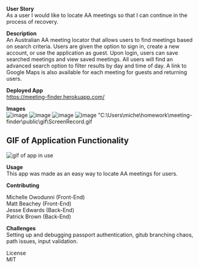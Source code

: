 **User Story**
<br>
As a user I would like to locate AA meetings so that I can continue in the process of recovery.

**Description**
<br>
An Australian AA meeting locator that allows users to find meetings based on search criteria. Users are given the option to sign in, create a new account, or use the application as guest. Upon login, users can save searched meetings and view saved meetings. All users will find an advanced search option to filter results by day and time of day. A link to Google Maps is also available for each meeting for guests and returning users.

**Deployed App**
<br>
https://meeting-finder.herokuapp.com/

**Images**
<br>
![image](https://user-images.githubusercontent.com/55159065/72171948-9588ba00-3399-11ea-8d49-3f0898b8611b.png)
![image](https://user-images.githubusercontent.com/55159065/72172705-725f0a00-339b-11ea-9c3a-3b14ba60a224.png)
![image](https://user-images.githubusercontent.com/55159065/72172255-5444da00-339a-11ea-92c0-7b36d8ace1ae.png)
![image](https://user-images.githubusercontent.com/55159065/72172354-90783a80-339a-11ea-8755-741f7e082766.png)
"C:\Users\miche\homework\meeting-finder\public\gif\ScreenRecord.gif

## GIF of Application Functionality

![gif of app in use](./public/gif/ScreenRecord.gif)

**Usage**
<br>
This app was made as an easy way to locate AA meetings for users.

**Contributing**
<br>

Michelle Owodunni (Front-End)
<br>
Matt Beachey (Front-End)
<br>
Jesse Edwards (Back-End)
<br>
Patrick Brown (Back-End)

**Challenges**
<br>
Setting up and debugging passport authentication, gitub branching chaos, path issues, input validation.

License
<br>
MIT
